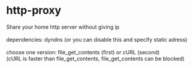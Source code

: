 # http-proxy
Share your home http server without giving ip
<br><br>
dependencies: dyndns (or you can disable this and specify static adress)
<br><br>
choose one version: file_get_contents (first) or cURL (second)<br>
(cURL is faster than file_get_contents, file_get_contents can be blocked)
